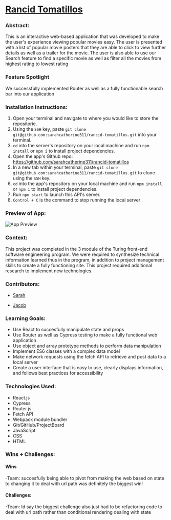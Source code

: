 # [Rancid Tomatillos](https://github.com/sarahcatherine311/rancid-tomatillos)


### Abstract:
This is an interactive web-based application that was developed to make the user's experience viewing popular movies easy. The user is presented with a list of popular movie posters that they are able to click to view further details as well as a trailer for the movie. The user is also able to use our Search feature to find a specific movie as well as filter all the movies from highest rating to lowest rating


### Feature Spotlight
We successfully implemented Router as well as a fully functionable search bar into our application


### Installation Instructions:

1. Open your terminal and navigate to where you would like to store the repositorie. 
3. Using the `SSH` key, paste `git clone git@github.com:sarahcatherine311/rancid-tomatillos.git` into your terminal.
4. `cd` into the server's repository on your local machine and run `npm install` or `npm i` to install project dependencies.
6. Open the app's Github repo: https://github.com/sarahcatherine311/rancid-tomatillos
7. In a new tab within your terminal, paste `git clone git@github.com:sarahcatherine311/rancid-tomatillos.git` to clone using the `SSH` key. 
8. `cd` into the app's repository on your local machine and run `npm install` or `npm i` to install project dependencies.
9. Run `npm start` to launch this API's server.
11. `Control + C` is the command to stop running the local server


### Preview of App:

![App Preview]("https://imgflip.com/gif/7mmt2i")

### Context:


This project was completed in the 3 module of the Turing front-end software engineering program. We were required to synthesize technical information learned thus in the program, in addition to project management skills to create a fully functioning site. This project required additional research to implement new technologies.


### Contributors:

- [Sarah](https://github.com/sarahcatherine311)


- [Jacob](https://github.com/JacobMacFarlane)


### Learning Goals:

- Use React to succesfully manipulate state and props
- Use Router as well as Cypress testing to make a fully functional web application
- Use object and array prototype methods to perform data manipulation
- Implement ES6 classes with a complex data model
- Make network requests using the fetch API to retrieve and post data to a local server
- Create a user interface that is easy to use, clearly displays information, and follows best practices for accessibility


### Technologies Used:
- React.js
- Cypress
- Router.js
- Fetch API
- Webpack module bundler
- Git/GitHub/ProjectBoard
- JavaScript
- CSS
- HTML


### Wins + Challenges:


#### Wins

-Team: succesfully being able to pivot from making the web based on state to changing it to deal with url path was definitely the biggest win!

#### Challenges:

-Team: Id say the biggest challenge also just had to be refactoring code to deal with url path rather than conditional rendering dealing with state
